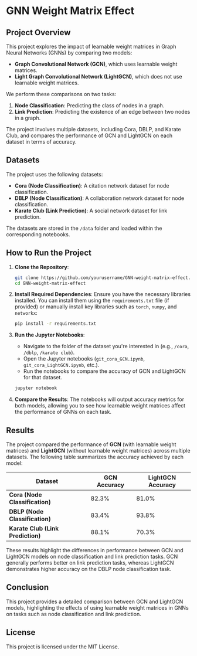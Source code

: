 
# GNN Weight Matrix Effect

## Project Overview

This project explores the impact of learnable weight matrices in Graph Neural Networks (GNNs) by comparing two models: 
- **Graph Convolutional Network (GCN)**, which uses learnable weight matrices.
- **Light Graph Convolutional Network (LightGCN)**, which does not use learnable weight matrices.

We perform these comparisons on two tasks:
1. **Node Classification**: Predicting the class of nodes in a graph.
2. **Link Prediction**: Predicting the existence of an edge between two nodes in a graph.

The project involves multiple datasets, including Cora, DBLP, and Karate Club, and compares the performance of GCN and LightGCN on each dataset in terms of accuracy.

## Datasets

The project uses the following datasets:
- **Cora (Node Classification)**: A citation network dataset for node classification.
- **DBLP (Node Classification)**: A collaboration network dataset for node classification.
- **Karate Club (Link Prediction)**: A social network dataset for link prediction.

The datasets are stored in the `/data` folder and loaded within the corresponding notebooks.

## How to Run the Project

1. **Clone the Repository**:
   ```bash
   git clone https://github.com/yourusername/GNN-weight-matrix-effect.git
   cd GNN-weight-matrix-effect
   ```

2. **Install Required Dependencies**:
   Ensure you have the necessary libraries installed. You can install them using the `requirements.txt` file (if provided) or manually install key libraries such as `torch`, `numpy`, and `networkx`:
   ```bash
   pip install -r requirements.txt
   ```

3. **Run the Jupyter Notebooks**:
   - Navigate to the folder of the dataset you're interested in (e.g., `/cora`, `/dblp`, `/karate club`).
   - Open the Jupyter notebooks (`git_cora_GCN.ipynb`, `git_cora_LightGCN.ipynb`, etc.).
   - Run the notebooks to compare the accuracy of GCN and LightGCN for that dataset.

   ```bash
   jupyter notebook
   ```

4. **Compare the Results**:
   The notebooks will output accuracy metrics for both models, allowing you to see how learnable weight matrices affect the performance of GNNs on each task.

## Results

The project compared the performance of **GCN** (with learnable weight matrices) and **LightGCN** (without learnable weight matrices) across multiple datasets. The following table summarizes the accuracy achieved by each model:

| **Dataset**  | **GCN Accuracy** | **LightGCN Accuracy** |
|--------------|------------------|-----------------------|
| **Cora (Node Classification)**     | 82.3%            | 81.0%                 |
| **DBLP (Node Classification)**     | 83.4%            | 93.8%                 |
| **Karate Club (Link Prediction)**  | 88.1%            | 70.3%                 |

These results highlight the differences in performance between GCN and LightGCN models on node classification and link prediction tasks. GCN generally performs better on link prediction tasks, whereas LightGCN demonstrates higher accuracy on the DBLP node classification task.

## Conclusion

This project provides a detailed comparison between GCN and LightGCN models, highlighting the effects of using learnable weight matrices in GNNs on tasks such as node classification and link prediction.

## License

This project is licensed under the MIT License.
